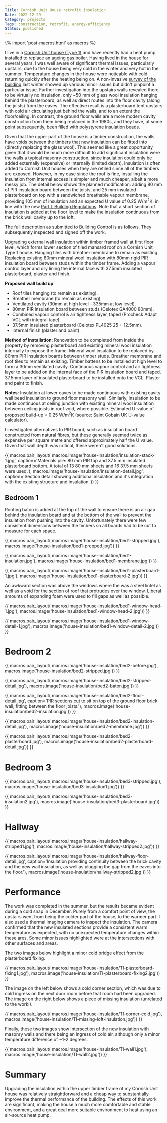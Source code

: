 ```yaml
---
Title: Cornish Unit House retrofit insulation
Date: 2022-12-29
Category: projects
Tags: construction, retrofit, energy-efficiency
Status: published
---
```


{% import 'post-macros.html' as macros %}

I live in a [Cornish Unit house (Type
1)](https://nonstandardhouse.com/cornish-unit-type-1-precast-reinforced-concrete-house/)
and have recently had a heat pump installed to replace an ageing gas boiler.
Having lived in the house for several years, I was well aware of significant
thermal issues, particularly upstairs, due to the house being very cold in the
winter and very hot in the summer. Temperature changes in the house were
noticable with cold returning quickly after the heating being on. A
non-invasive [survey of the building](home-thermal-imaging-survey.html) last
winter showed up various minor issues but didn't pinpoint a particular issue.
Further investigation into the upstairs walls revealed there to be virtually no
insulation, only ~50 mm of glass wool insulation hanging behind the
plasterboard, as well as direct routes into the floor cavity (along the joists)
from the eaves. The effective result is a plasterboard tent upstairs with cold
air circulating just behind the walls, and to an extent the floor/ceiling. In
contrast, the ground floor walls are a more modern cavity construction from
them being replaced in the 1980s, and they have, at some point subsequently,
been filled with polystyrene insulation beads.

Given that the upper part of the house is a timber construction, the walls have
voids between the timbers that new insulation can be fitted into (directly
replacing the glass wool). This seemed like a great opportunity given that it
would be much more difficult to add significant insulation were the walls a
typical masonry construction, since insulation could only be added externally
(expensive) or internally (limited depth). Insulation is often added to Cornish
Unit houses when they are retiled since all of the timbers are exposed.
However, in my case since the roof is fine, installing the insulation from
internal access is simpler and much cheaper, albeit a more messy job. The
detail below shows the planned modification: adding 80 mm of PIR insulation
board between the joists, and 25 mm insulated plasterboard on top with a
sandwiched breathable vapour membrane, providing 105 mm of insulation and an
expected U value of 0.25 W/m$^2$K, in line with the new [Part L Building
Regulations](https://www.gov.uk/government/publications/conservation-of-fuel-and-power-approved-document-l).
Note that a short section of insulation is added at the floor level to make the
insulation continuous from the brick wall cavity up to the loft.

The full description as submitted to Building Control is
as follows. They subsequently inspected and signed off the work.

Upgrading external wall insulation within timber framed wall at first floor
level, which forms lower section of tiled mansard roof on a Cornish Unit Type 1
house. Hanging tiles with breather membrane to remain as existing. Replacing
existing 80mm mineral wool insulation with 80mm rigid PIR insulation board
between studs within the timber frame. Adding a vapour control layer and dry
lining the internal face with 37.5mm insulated plasterboard, plaster and
finish.

**Proposed wall build up**:

  - Roof tiles hanging (to remain as existing).
  - Breather membrane (to remain as existing).
  - Ventilated cavity (30mm at high level - 335mm at low level).
  - 80mm PIR insulation board between studs (Celotex GA4000 80mm).
  - Combined vapour control & air tightness layer, taped (Procheck Adapt VCL with integral tape).
  - 37.5mm insulated plasterboard (Celotex PL4025 25 + 12.5mm).
  - Internal finish (plaster and paint).

**Method of installation**: Renovation to be completed from inside the property by
removing plasterboard and existing mineral wool insulation internally to expose
the frame. Mineral wool insulation to be replaced by 80mm PIR insulation boards
between timber studs. Breather membrane and roof tiles to remain as existing.
Timber battens to be installed at high level to form a 30mm ventilated cavity.
Continuous vapour control and air tightness layer to be added on the internal face
of the PIR insulation board and taped. 37.5mm layer of insulated plasterboard
to be installed onto the VCL. Plaster and paint to finish.

**Notes**: Insulation at lower eaves to be made continuous with existing cavity
wall bead insulation to ground floor masonry wall. Similarly, insulation to be
made continuous at ceiling junction with existing mineral wool insulation
between ceiling joists in roof void, where possible. Estimated U-value of
proposed build-up = 0.25 W/m$^2$K (source: Saint Gobain UK U-value calculator).

I investigated alternatives to PIR board, such as insulation board constructed
from natural fibres, but these generally seemed twice as expensive per square
metre and offered approximately half the U value. Given that wall depth was
critical, these weren't good solutions.

{{ macros.pair_layout(
     macros.image('house-insulation/insulation-stack-1.jpg',
                  caption='Materials pile: 80 mm PIR top and 37.5 mm insulated plasterboard bottom. A total of 13 80 mm sheets and 16 37.5 mm sheets were used.'),
     macros.image('house-insulation/insulation-detail.jpg',
                  caption='Section detail showing additional insulation and it\'s integration with the existing structure and insulation.')) }}

## Bedroom 1

Roofing baton is added at the top of the wall to ensure there is an air gap
behind the insulation board and at the bottom of the wall to prevent the
insulation from pushing into the cavity. Unfortunately there were few
consistent dimensions between the timbers so all boards had to be cut to
measure for each space.

{{ macros.pair_layout(
     macros.image('house-insulation/bed1-stripped.jpg'),
     macros.image('house-insulation/bed1-prepped.jpg')) }}

{{ macros.pair_layout(
     macros.image('house-insulation/bed1-insulation.jpg'),
     macros.image('house-insulation/bed1-membrane.jpg')) }}

{{ macros.pair_layout(
     macros.image('house-insulation/bed1-plasterboard-1.jpg'),
     macros.image('house-insulation/bed1-plasterboard-2.jpg')) }}

An awkward section was above the windows where the was a steel lintel as well
as a void for the section of roof that protrudes over the window. Liberal
amounts of expanding foam were used to fill gaps as well as possible.

{{ macros.pair_layout(
     macros.image('house-insulation/bed1-window-head-1.jpg'),
     macros.image('house-insulation/bed1-window-head-2.jpg')) }}

{{ macros.pair_layout(
     macros.image('house-insulation/bed1-window-detail-1.jpg'),
     macros.image('house-insulation/bed1-window-detail-2.jpg')) }}

# Bedroom 2

{{ macros.pair_layout(
     macros.image('house-insulation/bed2-before.jpg'),
     macros.image('house-insulation/bed2-stripped.jpg')) }}

{{ macros.pair_layout(
     macros.image('house-insulation/bed2-stripped-detail.jpg'),
     macros.image('house-insulation/bed2-baton.jpg')) }}

{{ macros.pair_layout(
     macros.image('house-insulation/bed2-floor-detail.jpg',
                  caption='PIR sections cut to sit on top of the ground floor brick wall, fitting between the floor joists.'),
     macros.image('house-insulation/bed2-insulation.jpg')) }}

{{ macros.pair_layout(
     macros.image('house-insulation/bed2-insulation-detail.jpg'),
     macros.image('house-insulation/bed2-membrane.jpg')) }}

{{ macros.pair_layout(
     macros.image('house-insulation/bed2-plasterboard.jpg'),
     macros.image('house-insulation/bed2-plasterboard-detail.jpg')) }}

# Bedroom 3

{{ macros.pair_layout(
     macros.image('house-insulation/bed3-stripped.jpg'),
     macros.image('house-insulation/bed3-insulation1.jpg')) }}

{{ macros.pair_layout(
     macros.image('house-insulation/bed3-insulation2.jpg'),
     macros.image('house-insulation/bed3-plasterboard.jpg')) }}

# Hallway

{{ macros.pair_layout(
     macros.image('house-insulation/hallway-stripped1.jpg'),
     macros.image('house-insulation/hallway-stripped2.jpg')) }}

{{ macros.pair_layout(
     macros.image('house-insulation/hallway-floor-detail.jpg',
                  caption='Insulation providing continuity between the brick cavity and the new wall insulation, as well as plugging the gap from the eaves into the floor.'),
     macros.image('house-insulation/hallway-stripped2.jpg')) }}

# Performance

The work was completed in the summer, but the results became evident during a
cold snap in December. Purely from a comfort point of view, the upstairs went
from being the colder part of the house, to the warmer part. I also used a
thermal imaging camera to inspect the insulation. The camera confirmed that the
new insulated sections provide a consistent warm temperature as expected, with
no unexpected temperature changes within these ares. Some minor issues
highlighted were at the intersections with other surfaces and areas.

The two images below highlight a minor cold bridge effect from the plasterboard fixing.

{{ macros.pair_layout(
     macros.image('house-insulation/TI-plasterboard-fixing1.jpg'),
     macros.image('house-insulation/TI-plasterboard-fixing2.jpg')) }}

The image on the left below shows a cold corner section, which was due to cold
ingress on the next door room before that room had been upgraded. The image on
the right below shows a piece of missing insulation (unrelated to the work!).

{{ macros.pair_layout(
     macros.image('house-insulation/TI-corner-cold.jpg'),
     macros.image('house-insulation/TI-missing-loft-insulation.jpg')) }}

Finally, these two images show intersection of the new insulation with masonry
walls and there being an ingress of cold air, although only a minor temperature
difference of ~1-2 degrees.

{{ macros.pair_layout(
     macros.image('house-insulation/TI-wall1.jpg'),
     macros.image('house-insulation/TI-wall2.jpg')) }}

# Summary

Upgrading the insulation within the upper timber frame of my Cornish Unit house
was relatively straightforward and a cheap way to substantially improve the
thermal performance of the building. The effects of this work are significant,
making the house a much more comfortable and stable environment, and a great
deal more suitable environment to heat using an air-source heat pump.
